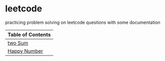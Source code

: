 # leetcode
practicing problem solving on leetcode questions with some documentation 





| Table of Contents |
| --- |
| [two Sum](./twoSum/twoSum.md) |
|[Happy Number](./HappyNumber/happyNumber.md)|

